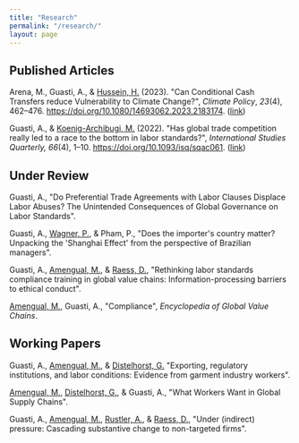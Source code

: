 ```yaml
---
title: "Research"
permalink: "/research/"
layout: page
---
```


## Published Articles

Arena, M., Guasti, A., & [Hussein, H.](https://www.politics.ox.ac.uk/person/hussam-hussein) (2023). "Can Conditional Cash Transfers reduce Vulnerability to Climate Change?", *Climate Policy*, *23*(4), 462–476. https://doi.org/10.1080/14693062.2023.2183174. ([link](https://www.tandfonline.com/doi/full/10.1080/14693062.2023.2183174))

Guasti, A., & [Koenig-Archibugi, M.](https://mathiaskoenigarchibugi.eu/) (2022). "Has global trade competition really led to a race to the bottom in labor standards?", *International Studies Quarterly, 66*(4), 1–10. https://doi.org/10.1093/isq/sqac061. ([link](https://academic.oup.com/isq/article/66/4/sqac061/6700068))

## Under Review

Guasti, A., "Do Preferential Trade Agreements with Labor Clauses Displace Labor Abuses? The Unintended Consequences of Global Governance on Labor Standards".

Guasti, A., [Wagner, P.](https://www.polver.uni-konstanz.de/en/arbeitsgruppe-fuer-international-politics-global-inequality/team/postdoctoral-researchers/patrick-wagner/), & Pham, P., "Does the importer's country matter? Unpacking the 'Shanghai Effect' from the perspective of Brazilian managers".

Guasti, A., [Amengual, M.](https://www.mattamengual.net/), & [Raess, D.](https://www.esei.ulaval.ca/notre-ecole/repertoire/damian-raess), "Rethinking labor standards compliance training in global value chains: Information-processing barriers to ethical conduct".

[Amengual, M.](https://www.mattamengual.net/), Guasti, A., "Compliance", *Encyclopedia of Global Value Chains*.

## Working Papers

Guasti, A., [Amengual, M.](https://www.mattamengual.net/), & [Distelhorst, G.](https://www.gregdistelhorst.com/) "Exporting, regulatory institutions, and labor conditions: Evidence from garment industry workers".

[Amengual, M.](https://www.mattamengual.net/), [Distelhorst, G.](https://www.gregdistelhorst.com/), & Guasti, A., "What Workers Want in Global Supply Chains".

Guasti, A., [Amengual, M.](https://www.mattamengual.net/), [Rustler, A.](https://www.sbs.ox.ac.uk/about-us/people/alexander-rustler), & [Raess, D.](https://www.esei.ulaval.ca/notre-ecole/repertoire/damian-raess), "Under (indirect) pressure: Cascading substantive change to non-targeted firms".
